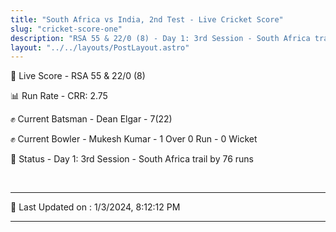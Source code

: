 ```yaml
---
title: "South Africa vs India, 2nd Test - Live Cricket Score"
slug: "cricket-score-one"
description: "RSA 55 & 22/0 (8) - Day 1: 3rd Session - South Africa trail by 76 runs."
layout: "../../layouts/PostLayout.astro"
---
```


🔴 Live Score - RSA 55 & 22/0 (8)  

📊 Run Rate - CRR: 2.75  

✊ Current Batsman - Dean Elgar - 7(22)  

✊ Current Bowler - Mukesh Kumar - 1 Over 0 Run - 0 Wicket  

📑 Status - Day 1: 3rd Session - South Africa trail by 76 runs

<br />

***

📝 Last Updated on : 1/3/2024, 8:12:12 PM

***

